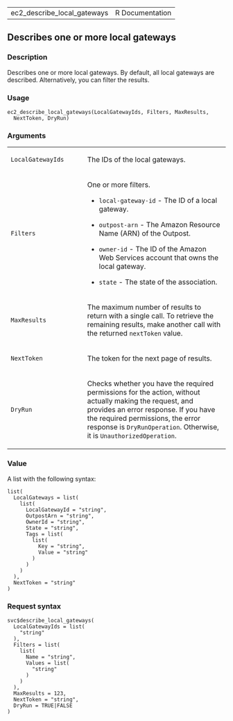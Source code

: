 <table style="width: 100%;">
<tbody>
<tr class="odd">
<td>ec2_describe_local_gateways</td>
<td style="text-align: right;">R Documentation</td>
</tr>
</tbody>
</table>

## Describes one or more local gateways

### Description

Describes one or more local gateways. By default, all local gateways are
described. Alternatively, you can filter the results.

### Usage

    ec2_describe_local_gateways(LocalGatewayIds, Filters, MaxResults,
      NextToken, DryRun)

### Arguments

<table>
<colgroup>
<col style="width: 35%" />
<col style="width: 65%" />
</colgroup>
<tbody>
<tr class="odd">
<td><code
id="ec2_describe_local_gateways_:_LocalGatewayIds">LocalGatewayIds</code></td>
<td><p>The IDs of the local gateways.</p></td>
</tr>
<tr class="even">
<td><code id="ec2_describe_local_gateways_:_Filters">Filters</code></td>
<td><p>One or more filters.</p>
<ul>
<li><p><code>local-gateway-id</code> - The ID of a local
gateway.</p></li>
<li><p><code>outpost-arn</code> - The Amazon Resource Name (ARN) of the
Outpost.</p></li>
<li><p><code>owner-id</code> - The ID of the Amazon Web Services account
that owns the local gateway.</p></li>
<li><p><code>state</code> - The state of the association.</p></li>
</ul></td>
</tr>
<tr class="odd">
<td><code
id="ec2_describe_local_gateways_:_MaxResults">MaxResults</code></td>
<td><p>The maximum number of results to return with a single call. To
retrieve the remaining results, make another call with the returned
<code>nextToken</code> value.</p></td>
</tr>
<tr class="even">
<td><code
id="ec2_describe_local_gateways_:_NextToken">NextToken</code></td>
<td><p>The token for the next page of results.</p></td>
</tr>
<tr class="odd">
<td><code id="ec2_describe_local_gateways_:_DryRun">DryRun</code></td>
<td><p>Checks whether you have the required permissions for the action,
without actually making the request, and provides an error response. If
you have the required permissions, the error response is
<code>DryRunOperation</code>. Otherwise, it is
<code>UnauthorizedOperation</code>.</p></td>
</tr>
</tbody>
</table>

### Value

A list with the following syntax:

    list(
      LocalGateways = list(
        list(
          LocalGatewayId = "string",
          OutpostArn = "string",
          OwnerId = "string",
          State = "string",
          Tags = list(
            list(
              Key = "string",
              Value = "string"
            )
          )
        )
      ),
      NextToken = "string"
    )

### Request syntax

    svc$describe_local_gateways(
      LocalGatewayIds = list(
        "string"
      ),
      Filters = list(
        list(
          Name = "string",
          Values = list(
            "string"
          )
        )
      ),
      MaxResults = 123,
      NextToken = "string",
      DryRun = TRUE|FALSE
    )
